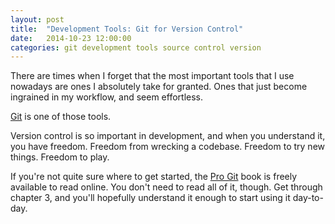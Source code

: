 ```yaml
---
layout: post
title:  "Development Tools: Git for Version Control"
date:   2014-10-23 12:00:00
categories: git development tools source control version
---
```

There are times when I forget that the most important tools that I use nowadays are ones I absolutely take for granted. Ones that just become ingrained in my workflow, and seem effortless.

[Git][git] is one of those tools.

Version control is so important in development, and when you understand it, you have freedom. Freedom from wrecking a codebase. Freedom to try new things. Freedom to play.

If you're not quite sure where to get started, the [Pro Git][pro-git] book is freely available to read online. You don't need to read all of it, though. Get through chapter 3, and you'll hopefully understand it enough to start using it day-to-day.

[git]:   http://www.git-scm.com/
[pro-git]: http://www.git-scm.com/book
